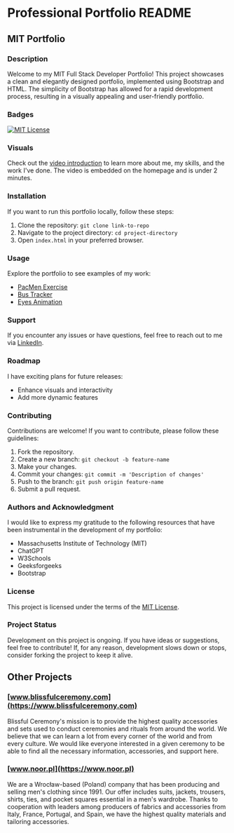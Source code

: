 # Professional Portfolio README

## MIT Portfolio

### Description

Welcome to my MIT Full Stack Developer Portfolio! This project showcases a clean and elegantly designed portfolio, implemented using Bootstrap and HTML. The simplicity of Bootstrap has allowed for a rapid development process, resulting in a visually appealing and user-friendly portfolio.

### Badges

[![MIT License](https://img.shields.io/badge/License-MIT-blue.svg)](https://github.com/mmarkiewiczalsaeedi/mitxpro-portfolio-project/blob/main/LICENSE)

### Visuals

Check out the [video introduction](https://www.youtube.com/watch?v=TqLMlGNNXQg) to learn more about me, my skills, and the work I've done. The video is embedded on the homepage and is under 2 minutes.

### Installation

If you want to run this portfolio locally, follow these steps:

1. Clone the repository: `git clone link-to-repo`
2. Navigate to the project directory: `cd project-directory`
3. Open `index.html` in your preferred browser.

### Usage

Explore the portfolio to see examples of my work:

- [PacMen Exercise](link-to-pacmen-repo)
- [Bus Tracker](link-to-bus-tracker-repo)
- [Eyes Animation](link-to-eyes-animation-repo)

### Support

If you encounter any issues or have questions, feel free to reach out to me via [LinkedIn](https://www.linkedin.com/in/mmarkiewiczalsaeedi/?originalSubdomain=de).

### Roadmap

I have exciting plans for future releases:

- Enhance visuals and interactivity
- Add more dynamic features

### Contributing

Contributions are welcome! If you want to contribute, please follow these guidelines:

1. Fork the repository.
2. Create a new branch: `git checkout -b feature-name`
3. Make your changes.
4. Commit your changes: `git commit -m 'Description of changes'`
5. Push to the branch: `git push origin feature-name`
6. Submit a pull request.

### Authors and Acknowledgment

I would like to express my gratitude to the following resources that have been instrumental in the development of my portfolio:

- Massachusetts Institute of Technology (MIT)
- ChatGPT
- W3Schools
- Geeksforgeeks
- Bootstrap

### License

This project is licensed under the terms of the [MIT License](https://github.com/mmarkiewiczalsaeedi/mitxpro-portfolio-project/blob/main/LICENSE).

### Project Status

Development on this project is ongoing. If you have ideas or suggestions, feel free to contribute! If, for any reason, development slows down or stops, consider forking the project to keep it alive.

## Other Projects

### [www.blissfulceremony.com](https://www.blissfulceremony.com)

Blissful Ceremony's mission is to provide the highest quality accessories and sets used to conduct ceremonies and rituals from around the world. We believe that we can learn a lot from every corner of the world and from every culture. We would like everyone interested in a given ceremony to be able to find all the necessary information, accessories, and support here.

### [www.noor.pl](https://www.noor.pl)

We are a Wrocław-based (Poland) company that has been producing and selling men's clothing since 1991. Our offer includes suits, jackets, trousers, shirts, ties, and pocket squares essential in a men's wardrobe. Thanks to cooperation with leaders among producers of fabrics and accessories from Italy, France, Portugal, and Spain, we have the highest quality materials and tailoring accessories.



